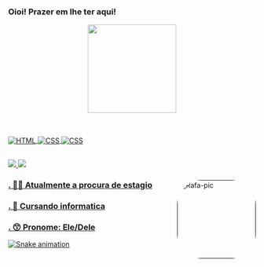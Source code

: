 ### Oioi! Prazer em lhe ter aqui! 

<div align="center">
  <a href="https://github.com/AbacaxiTroxa">
  <img height="180em" src="https://github-readme-stats.vercel.app/api?username=AbacaxiTroxa&show_icons=true&theme=dracula&include_all_commits=true&count_private=true"/>
 
</div>
  
  ##
  
<div style="display: inline_block"><br>
  <img align="center" alt="HTML" src="https://img.shields.io/badge/HTML5-E34F26?style=for-the-badge&logo=html5&logoColor=white">
  <img align="center" alt="CSS" src="https://img.shields.io/badge/CSS-239120?&style=for-the-badge&logo=css3&logoColor=whiteg">
  <img align="center" alt="CSS" src="https://img.shields.io/badge/C-00599C?style=for-the-badge&logo=c&logoColor=white">
  
</div>
  
  ##
  
 <div>
   <a href= "mailto:mariaedu9434@gmail.com"><img  src="https://img.shields.io/badge/Gmail-D14836?style=for-the-badge&logo=gmail&logoColor=white">
   <a href=""><img src="https://img.shields.io/badge/LinkedIn-0077B5?style=for-the-badge&logo=linkedin&logoColor=white">
 </div>
 
<div>
   <img align="right" alt="Rafa-pic" height="160" style="border-radius:50px;" src="https://share-cdn.picrew.me/shareImg/org/202201/94097_F6HyZKZM.png">
  <h3> . 🏃🏽 Atualmente a procura de estagio</h3>
  <h3> . 🌱 Cursando informatica </h3>
  <h3> . 😙 Pronome: Ele/Dele </h3>
  
   ![Snake animation](https://github.com/AbacaxiTroxa/AbacaxiTroxa/blob/output/github-contribution-grid-snake.svg)
 
</div>
